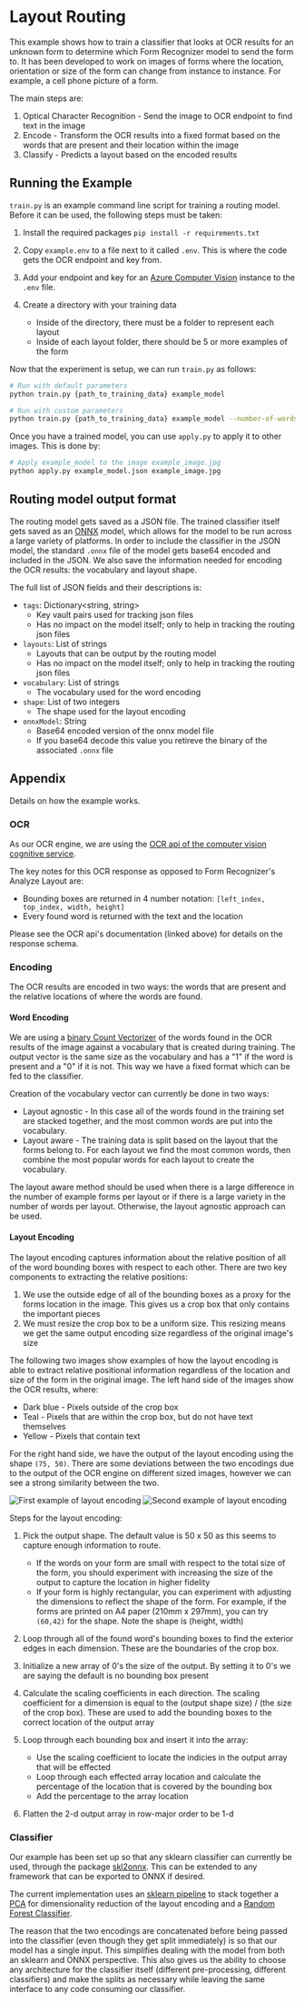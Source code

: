 # Layout Routing

This example shows how to train a classifier that looks at OCR results for an unknown form to determine which Form Recognizer model to send the form to.
It has been developed to work on images of forms where the location, orientation or size of the form can change from instance to instance.
For example, a cell phone picture of a form.

The main steps are:

1. Optical Character Recognition - Send the image to OCR endpoint to find text in the image
1. Encode - Transform the OCR results into a fixed format based on the words that are present and their location within the image
1. Classify - Predicts a layout based on the encoded results

## Running the Example

`train.py` is an example command line script for training a routing model. Before it can be used, the following steps must be taken:

1. Install the required packages `pip install -r requirements.txt`
1. Copy `example.env` to a file next to it called `.env`. This is where the code gets the OCR endpoint and key from.
1. Add your endpoint and key for an [Azure Computer Vision](https://azure.microsoft.com/en-us/services/cognitive-services/computer-vision/) instance to the `.env` file.
1. Create a directory with your training data

    * Inside of the directory, there must be a folder to represent each layout
    * Inside of each layout folder, there should be 5 or more examples of the form

Now that the experiment is setup, we can run `train.py` as follows:

```bash
# Run with default parameters
python train.py {path_to_training_data} example_model

# Run with custom parameters
python train.py {path_to_training_data} example_model --number-of-words 100 --shape 60 40
```

Once you have a trained model, you can use `apply.py` to apply it to other images. This is done by:

```bash
# Apply example_model to the image example_image.jpg
python apply.py example_model.json example_image.jpg
```

## Routing model output format

The routing model gets saved as a JSON file.
The trained classifier itself gets saved as an [ONNX](https://onnx.ai/) model, which allows for the model to be run across a large variety of platforms.
In order to include the classifier in the JSON model, the standard `.onnx` file of the model gets base64 encoded and included in the JSON.
We also save the information needed for encoding the OCR results: the vocabulary and layout shape.

The full list of JSON fields and their descriptions is:

* `tags`: Dictionary<string, string>
  * Key vault pairs used for tracking json files
  * Has no impact on the model itself; only to help in tracking the routing json files
* `layouts`: List of strings
  * Layouts that can be output by the routing model
  * Has no impact on the model itself; only to help in tracking the routing json files
* `vocabulary`: List of strings
  * The vocabulary used for the word encoding
* `shape`: List of two integers
  * The shape used for the layout encoding
* `onnxModel`: String
  * Base64 encoded version of the onnx model file
  * If you base64 decode this value you retireve the binary of the associated `.onnx` file

## Appendix

Details on how the example works.

### OCR

As our OCR engine, we are using the [OCR api of the computer vision cognitive service](https://westcentralus.dev.cognitive.microsoft.com/docs/services/computer-vision-v3-1-ga/operations/56f91f2e778daf14a499f20d).

The key notes for this OCR response as opposed to Form Recognizer's Analyze Layout are:

* Bounding boxes are returned in 4 number notation: `[left_index, top_index, width, height]`
* Every found word is returned with the text and the location

Please see the OCR api's documentation (linked above) for details on the response schema.

### Encoding

The OCR results are encoded in two ways: the words that are present and the relative locations of where the words are found.

#### Word Encoding

We are using a [binary Count Vectorizer](https://scikit-learn.org/stable/modules/generated/sklearn.feature_extraction.text.CountVectorizer.html) of the words found in the OCR results of the image against a vocabulary that is created during training.
The output vector is the same size as the vocabulary and has a "1" if the word is present and a "0" if it is not.
This way we have a fixed format which can be fed to the classifier.

Creation of the vocabulary vector can currently be done in two ways:

* Layout agnostic - In this case all of the words found in the training set are stacked together, and the most common words are put into the vocabulary.
* Layout aware - The training data is split based on the layout that the forms belong to. For each layout we find the most common words, then combine the most popular words for each layout to create the vocabulary.

The layout aware method should be used when there is a large difference in the number of example forms per layout or if there is a large variety in the number of words per layout.
Otherwise, the layout agnostic approach can be used.

#### Layout Encoding

The layout encoding captures information about the relative position of all of the word bounding boxes with respect to each other. There are two
key components to extracting the relative positions:

1. We use the outside edge of all of the bounding boxes as a proxy for the forms location in the image. This gives us a crop box that only contains the important pieces
1. We must resize the crop box to be a uniform size. This resizing means we get the same output encoding size regardless of the original image's size

The following two images show examples of how the layout encoding is able to extract relative positional information regardless of the location and size of the form in the original image.
The left hand side of the images show the OCR results, where:

* Dark blue - Pixels outside of the crop box
* Teal - Pixels that are within the crop box, but do not have text themselves
* Yellow - Pixels that contain text

For the right hand side, we have the output of the layout encoding using the shape `(75, 50)`.
There are some deviations between the two encodings due to the output of the OCR engine on different sized images, however we can see a strong similarity between the two.

![First example of layout encoding](assets/layoutEncoding1.png)
![Second example of layout encoding](assets/layoutEncoding2.png)

Steps for the layout encoding:

1. Pick the output shape. The default value is 50 x 50 as this seems to capture enough information to route.

    * If the words on your form are small with respect to the total size of the form, you should experiment with increasing the size of the output to capture the location in higher fidelity
    * If your form is highly rectangular, you can experiment with adjusting the dimensions to reflect the shape of the form. For example, if the forms are printed on A4 paper (210mm x 297mm), you can try `(60,42)` for the shape. Note the shape is (height, width)

1. Loop through all of the found word's bounding boxes to find the exterior edges in each dimension. These are the boundaries of the crop box.
1. Initialize a new array of 0's the size of the output. By setting it to 0's we are saying the default is no bounding box present
1. Calculate the scaling coefficients in each direction. The scaling coefficient for a dimension is equal to the (output shape size) / (the size of the crop box). These are used to add the bounding boxes to the correct location of the output array
1. Loop through each bounding box and insert it into the array:
    * Use the scaling coefficient to locate the indicies in the output array that will be effected
    * Loop through each effected array location and calculate the percentage of the location that is covered by the bounding box
    * Add the percentage to the array location
1. Flatten the 2-d output array in row-major order to be 1-d

### Classifier

Our example has been set up so that any sklearn classifier can currently be used,
through the package [skl2onnx](https://github.com/onnx/sklearn-onnx).
This can be extended to any framework that can be exported to ONNX if desired.

The current implementation uses an [sklearn pipeline](https://scikit-learn.org/stable/modules/generated/sklearn.pipeline.Pipeline.html) to stack together
a [PCA](https://scikit-learn.org/stable/modules/generated/sklearn.decomposition.PCA.html?highlight=pca#sklearn.decomposition.PCA) for dimensionality reduction
of the layout encoding and a [Random Forest Classifier](https://scikit-learn.org/stable/modules/generated/sklearn.ensemble.RandomForestClassifier.html?highlight=random%20forest%20classifier#sklearn.ensemble.RandomForestClassifier).

The reason that the two encodings are concatenated before being passed into the classifier (even though they get split immediately) is so that our model has
a single input. This simplifies dealing with the model from both an sklearn and ONNX perspective. This also gives us the ability to choose any architecture
for the classifier itself (different pre-processing, different classifiers) and make the splits as necessary while leaving the same interface to any code
consuming our classifier.
